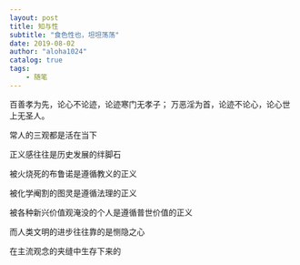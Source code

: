 ```yaml
---
layout: post
title: 知与性
subtitle: "食色性也，坦坦荡荡"
date: 2019-08-02
author: "aloha1024"
catalog: true
tags:
    - 随笔
---
```


百善孝为先，论心不论迹，论迹寒门无孝子；
万恶淫为首，论迹不论心，论心世上无圣人。

常人的三观都是活在当下

正义感往往是历史发展的绊脚石

被火烧死的布鲁诺是遵循教义的正义

被化学阉割的图灵是遵循法理的正义

被各种新兴价值观淹没的个人是遵循普世价值的正义

而人类文明的进步往往靠的是恻隐之心

在主流观念的夹缝中生存下来的
